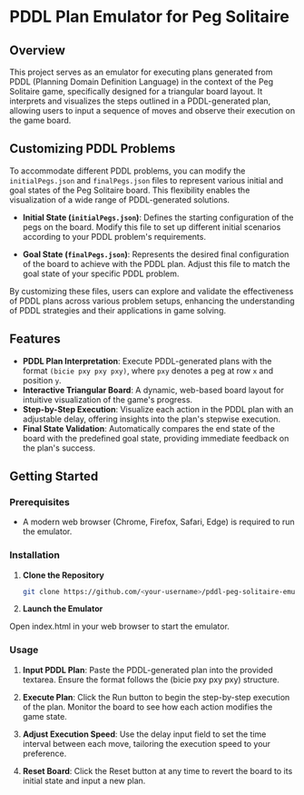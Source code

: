 # PDDL Plan Emulator for Peg Solitaire

## Overview

This project serves as an emulator for executing plans generated from PDDL (Planning Domain Definition Language) in the context of the Peg Solitaire game, specifically designed for a triangular board layout. It interprets and visualizes the steps outlined in a PDDL-generated plan, allowing users to input a sequence of moves and observe their execution on the game board.

## Customizing PDDL Problems

To accommodate different PDDL problems, you can modify the `initialPegs.json` and `finalPegs.json` files to represent various initial and goal states of the Peg Solitaire board. This flexibility enables the visualization of a wide range of PDDL-generated solutions.

- **Initial State (`initialPegs.json`)**: Defines the starting configuration of the pegs on the board. Modify this file to set up different initial scenarios according to your PDDL problem's requirements.

- **Goal State (`finalPegs.json`)**: Represents the desired final configuration of the board to achieve with the PDDL plan. Adjust this file to match the goal state of your specific PDDL problem.

By customizing these files, users can explore and validate the effectiveness of PDDL plans across various problem setups, enhancing the understanding of PDDL strategies and their applications in game solving.

## Features

- **PDDL Plan Interpretation**: Execute PDDL-generated plans with the format `(bicie pxy pxy pxy)`, where `pxy` denotes a peg at row `x` and position `y`.
- **Interactive Triangular Board**: A dynamic, web-based board layout for intuitive visualization of the game's progress.
- **Step-by-Step Execution**: Visualize each action in the PDDL plan with an adjustable delay, offering insights into the plan's stepwise execution.
- **Final State Validation**: Automatically compares the end state of the board with the predefined goal state, providing immediate feedback on the plan's success.

## Getting Started

### Prerequisites

- A modern web browser (Chrome, Firefox, Safari, Edge) is required to run the emulator.

### Installation

1. **Clone the Repository**

   ```bash
   git clone https://github.com/<your-username>/pddl-peg-solitaire-emulator.git
2. **Launch the Emulator**

Open index.html in your web browser to start the emulator.

### Usage
1. **Input PDDL Plan**: Paste the PDDL-generated plan into the provided textarea. Ensure the format follows the (bicie pxy pxy pxy) structure.

2. **Execute Plan**: Click the Run button to begin the step-by-step execution of the plan. Monitor the board to see how each action modifies the game state.

3. **Adjust Execution Speed**: Use the delay input field to set the time interval between each move, tailoring the execution speed to your preference.

4. **Reset Board**: Click the Reset button at any time to revert the board to its initial state and input a new plan.
